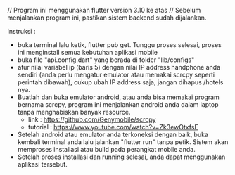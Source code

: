 // Program ini menggunakan flutter version 3.10 ke atas
// Sebelum menjalankan program ini, pastikan sistem backend sudah dijalankan.

Instruksi :

- buka terminal lalu ketik, flutter pub get. Tunggu proses selesai, proses ini menginstall semua kebutuhan aplikasi mobile
- buka file "api.config.dart" yang berada di folder "lib/configs"
- atur nilai variabel ip (baris 5) dengan nilai IP address handphone anda sendiri (anda perlu mengatur emulator atau memakai scrcpy seperti perintah dibawah), cukup ubah IP address saja, jangan dihapus /hotels nya.
- Buatlah dan buka emulator android, atau anda bisa memakai program bernama scrcpy, program ini menjalankan android anda dalam laptop tanpa menghabiskan banyak resource.
  - link : https://github.com/Genymobile/scrcpy
  - tutorial : https://www.youtube.com/watch?v=Zk3ewOtxfsE
- Setelah android atau emulator anda terkoneksi dengan baik, buka kembali terminal anda lalu jalankan "flutter run" tanpa petik. Sistem akan memproses installasi atau build pada perangkat mobile anda.
- Setelah proses installasi dan running selesai, anda dapat menggunakan aplikasi tersebut.
